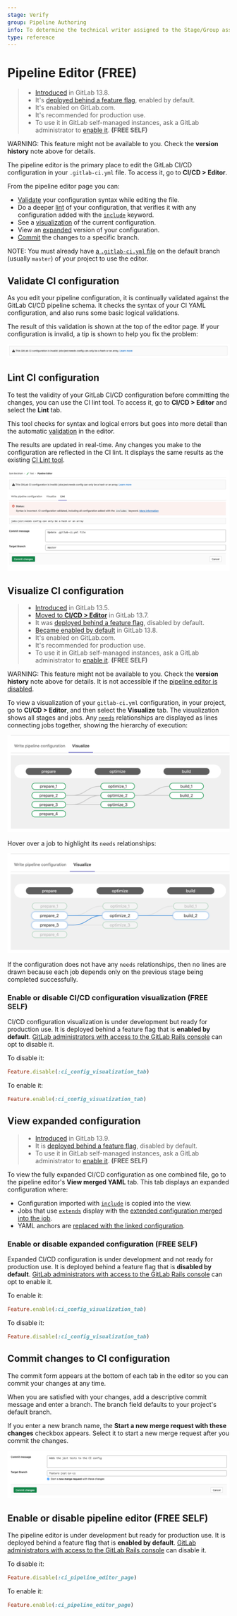 ```yaml
---
stage: Verify
group: Pipeline Authoring
info: To determine the technical writer assigned to the Stage/Group associated with this page, see https://about.gitlab.com/handbook/engineering/ux/technical-writing/#assignments
type: reference
---
```


# Pipeline Editor **(FREE)**

> - [Introduced](https://gitlab.com/groups/gitlab-org/-/epics/4540) in GitLab 13.8.
> - It's [deployed behind a feature flag](../../user/feature_flags.md), enabled by default.
> - It's enabled on GitLab.com.
> - It's recommended for production use.
> - To use it in GitLab self-managed instances, ask a GitLab administrator to [enable it](#enable-or-disable-pipeline-editor). **(FREE SELF)**

WARNING:
This feature might not be available to you. Check the **version history** note above for details.

The pipeline editor is the primary place to edit the GitLab CI/CD configuration in
your `.gitlab-ci.yml` file. To access it, go to **CI/CD > Editor**.

From the pipeline editor page you can:

- [Validate](#validate-ci-configuration) your configuration syntax while editing the file.
- Do a deeper [lint](#lint-ci-configuration) of your configuration, that verifies it with any configuration
  added with the [`include`](../yaml/README.md#include) keyword.
- See a [visualization](#visualize-ci-configuration) of the current configuration.
- View an [expanded](#view-expanded-configuration) version of your configuration.
- [Commit](#commit-changes-to-ci-configuration) the changes to a specific branch.

NOTE:
You must already have [a `.gitlab-ci.yml` file](../quick_start/index.md#create-a-gitlab-ciyml-file)
on the default branch (usually `master`) of your project to use the editor.

## Validate CI configuration

As you edit your pipeline configuration, it is continually validated against the GitLab CI/CD
pipeline schema. It checks the syntax of your CI YAML configuration, and also runs
some basic logical validations.

The result of this validation is shown at the top of the editor page. If your configuration
is invalid, a tip is shown to help you fix the problem:

![Errors in a CI configuration validation](img/pipeline_editor_validate_v13_8.png)

## Lint CI configuration

To test the validity of your GitLab CI/CD configuration before committing the changes,
you can use the CI lint tool. To access it, go to **CI/CD > Editor** and select the **Lint** tab.

This tool checks for syntax and logical errors but goes into more detail than the
automatic [validation](#validate-ci-configuration) in the editor.

The results are updated in real-time. Any changes you make to the configuration are
reflected in the CI lint. It displays the same results as the existing [CI Lint tool](../lint.md).

![Linting errors in a CI configuration](img/pipeline_editor_lint_v13_8.png)

## Visualize CI configuration

> - [Introduced](https://gitlab.com/gitlab-org/gitlab/-/issues/241722) in GitLab 13.5.
> - [Moved to **CI/CD > Editor**](https://gitlab.com/gitlab-org/gitlab/-/issues/263141) in GitLab 13.7.
> - It was [deployed behind a feature flag](../../user/feature_flags.md), disabled by default.
> - [Became enabled by default](https://gitlab.com/gitlab-org/gitlab/-/issues/290117) in GitLab 13.8.
> - It's enabled on GitLab.com.
> - It's recommended for production use.
> - To use it in GitLab self-managed instances, ask a GitLab administrator to [enable it](#enable-or-disable-cicd-configuration-visualization). **(FREE SELF)**

WARNING:
This feature might not be available to you. Check the **version history** note above for details.
It is not accessible if the [pipeline editor is disabled](#enable-or-disable-pipeline-editor).

To view a visualization of your `gitlab-ci.yml` configuration, in your project,
go to **CI/CD > Editor**, and then select the **Visualize** tab. The
visualization shows all stages and jobs. Any [`needs`](../yaml/README.md#needs)
relationships are displayed as lines connecting jobs together, showing the
hierarchy of execution:

![CI configuration Visualization](img/ci_config_visualization_v13_7.png)

Hover over a job to highlight its `needs` relationships:

![CI configuration visualization on hover](img/ci_config_visualization_hover_v13_7.png)

If the configuration does not have any `needs` relationships, then no lines are drawn because
each job depends only on the previous stage being completed successfully.

### Enable or disable CI/CD configuration visualization **(FREE SELF)**

CI/CD configuration visualization is under development but ready for production use.
It is deployed behind a feature flag that is **enabled by default**.
[GitLab administrators with access to the GitLab Rails console](../../administration/feature_flags.md)
can opt to disable it.

To disable it:

```ruby
Feature.disable(:ci_config_visualization_tab)
```

To enable it:

```ruby
Feature.enable(:ci_config_visualization_tab)
```

## View expanded configuration

> - [Introduced](https://gitlab.com/gitlab-org/gitlab/-/issues/246801) in GitLab 13.9.
> - It is [deployed behind a feature flag](../../user/feature_flags.md), disabled by default.
> - To use it in GitLab self-managed instances, ask a GitLab administrator to [enable it](#enable-or-disable-expanded-configuration). **(FREE SELF)**

To view the fully expanded CI/CD configuration as one combined file, go to the
pipeline editor's **View merged YAML** tab. This tab displays an expanded configuration
where:

- Configuration imported with [`include`](../yaml/README.md#include) is copied into the view.
- Jobs that use [`extends`](../yaml/README.md#extends) display with the
  [extended configuration merged into the job](../yaml/README.md#merge-details).
- YAML anchors are [replaced with the linked configuration](../yaml/README.md#anchors).

### Enable or disable expanded configuration **(FREE SELF)**

Expanded CI/CD configuration is under development and not ready for production use.
It is deployed behind a feature flag that is **disabled by default**.
[GitLab administrators with access to the GitLab Rails console](../../administration/feature_flags.md)
can opt to enable it.

To enable it:

```ruby
Feature.enable(:ci_config_visualization_tab)
```

To disable it:

```ruby
Feature.disable(:ci_config_visualization_tab)
```

## Commit changes to CI configuration

The commit form appears at the bottom of each tab in the editor so you can commit
your changes at any time.

When you are satisfied with your changes, add a descriptive commit message and enter
a branch. The branch field defaults to your project's default branch.

If you enter a new branch name, the **Start a new merge request with these changes**
checkbox appears. Select it to start a new merge request after you commit the changes.

![The commit form with a new branch](img/pipeline_editor_commit_v13_8.png)

## Enable or disable pipeline editor **(FREE SELF)**

The pipeline editor is under development but ready for production use. It is
deployed behind a feature flag that is **enabled by default**.
[GitLab administrators with access to the GitLab Rails console](../../administration/feature_flags.md)
can disable it.

To disable it:

```ruby
Feature.disable(:ci_pipeline_editor_page)
```

To enable it:

```ruby
Feature.enable(:ci_pipeline_editor_page)
```
